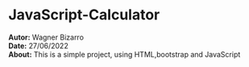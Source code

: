 # JavaScript-Calculator  
**Autor:** Wagner Bizarro    
**Date:** 27/06/2022   
**About:** This is a simple project, using HTML,bootstrap and JavaScript  
